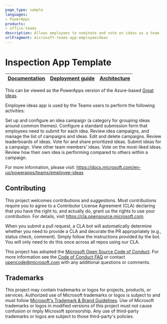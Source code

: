 ```yaml
---
page_type: sample
languages:
- PowerApps
products:
- office-teams
description: Allows employees to nominate and vote on ideas as a team
urlFragment: microsoft-teams-app-employeeideas
---
```


# Inspection App Template

| [Documentation](https://github.com/OfficeDev/microsoft-teams-apps-employeeideas/wiki/Documentation) | [Deployment guide](https://github.com/OfficeDev/microsoft-teams-apps-employeeideas/wiki/Deployment-Guide) | [Architecture](https://github.com/OfficeDev/microsoft-teams-apps-employeeideas/wiki/Architecture) |
| ---- | ---- | ---- |

This can be viewed as the PowerApps version of the Azure-based [Great Ideas](https://github.com/OfficeDev/microsoft-teams-apps-greatideas).

Employee ideas app is used by the Teams users to perform the following activities:

Set up and configure an idea campaign (a category for grouping ideas around common themes).
Configure a standard submission form that employees need to submit for each idea.
Review idea campaigns, and manage the list of campaigns and ideas.
Edit and delete campaigns.
Review leaderboards of ideas.
Vote for and share prioritized ideas.
Submit ideas for a campaign.
View other team members' ideas.
Vote on the most-liked ideas.
Review how their own idea is performing compared to others within a campaign.

For more information, please visit: https://docs.microsoft.com/en-us/powerapps/teams/employee-ideas

## Contributing

This project welcomes contributions and suggestions.  Most contributions require you to agree to a
Contributor License Agreement (CLA) declaring that you have the right to, and actually do, grant us
the rights to use your contribution. For details, visit https://cla.opensource.microsoft.com.

When you submit a pull request, a CLA bot will automatically determine whether you need to provide
a CLA and decorate the PR appropriately (e.g., status check, comment). Simply follow the instructions
provided by the bot. You will only need to do this once across all repos using our CLA.

This project has adopted the [Microsoft Open Source Code of Conduct](https://opensource.microsoft.com/codeofconduct/).
For more information see the [Code of Conduct FAQ](https://opensource.microsoft.com/codeofconduct/faq/) or
contact [opencode@microsoft.com](mailto:opencode@microsoft.com) with any additional questions or comments.

## Trademarks

This project may contain trademarks or logos for projects, products, or services. Authorized use of Microsoft 
trademarks or logos is subject to and must follow 
[Microsoft's Trademark & Brand Guidelines](https://www.microsoft.com/en-us/legal/intellectualproperty/trademarks/usage/general).
Use of Microsoft trademarks or logos in modified versions of this project must not cause confusion or imply Microsoft sponsorship.
Any use of third-party trademarks or logos are subject to those third-party's policies.
